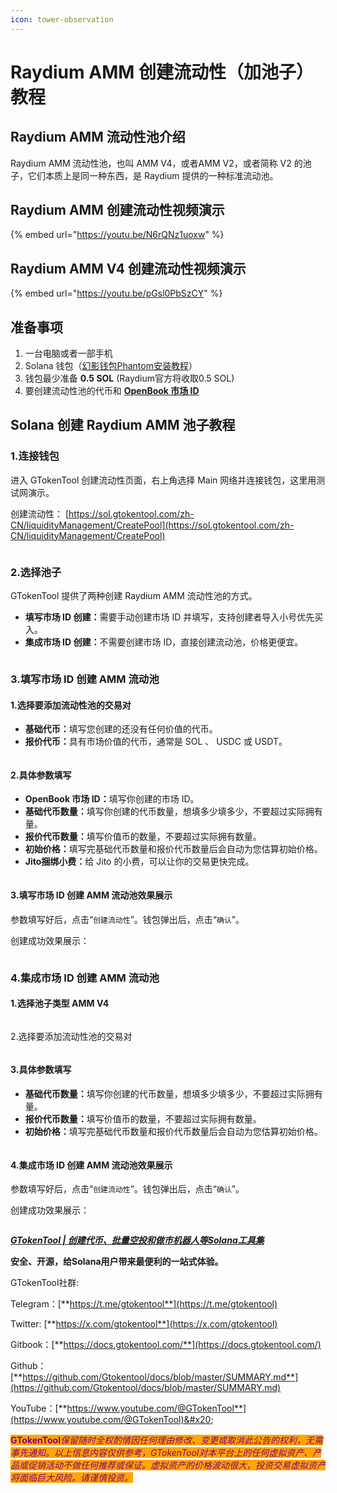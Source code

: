 ```yaml
---
icon: tower-observation
---
```


# Raydium AMM 创建流动性（加池子）教程

## Raydium AMM 流动性池介绍

Raydium AMM 流动性池，也叫 AMM V4，或者AMM V2，或者简称 V2 的池子，它们本质上是同一种东西，是 Raydium 提供的一种标准流动池。

## Raydium AMM 创建流动性视频演示

{% embed url="https://youtu.be/N6rQNz1uoxw" %}

## Raydium AMM V4 创建流动性视频演示

{% embed url="https://youtu.be/pGsl0PbSzCY" %}

## 准备事项

1. 一台电脑或者一部手机
2. Solana 钱包（[幻影钱包Phantom安装教程](https://docs.gtokentool.com/solana/auxiliary-tutorial/phantom-wallet-installation)）
3. 钱包最少准备 **0.5 SOL** (Raydium官方将收取0.5 SOL)
4. 要创建流动性池的代币和 [**OpenBook 市场 ID**](https://docs.gtokentool.com/solana/liquidity-management/openbook-market-id-query)

## Solana 创建 Raydium AMM 池子教程

### 1.连接钱包

进入 GTokenTool 创建流动性页面，右上角选择 Main 网络并连接钱包，这里用测试网演示。

创建流动性： [https://sol.gtokentool.com/zh-CN/liquidityManagement/CreatePool](https://sol.gtokentool.com/zh-CN/liquidityManagement/CreatePool)

<figure><img src="../../.gitbook/assets/Snipaste_2025-08-20_15-13-45.png" alt=""><figcaption></figcaption></figure>

### 2.选择池子

GTokenTool 提供了两种创建 Raydium AMM 流动性池的方式。

* **填写市场 ID 创建：**&#x9700;要手动创建市场 ID 并填写，支持创建者导入小号优先买入。
* **集成市场 ID 创建：**&#x4E0D;需要创建市场 ID，直接创建流动池，价格更便宜。

<figure><img src="../../.gitbook/assets/Snipaste_2025-08-20_15-03-41.png" alt=""><figcaption></figcaption></figure>

### 3.填写市场 ID 创建 AMM 流动池

#### 1.选择要添加流动性池的交易对

* **基础代币：**&#x586B;写您创建的还没有任何价值的代币。
* **报价代币：**&#x5177;有市场价值的代币，通常是 SOL 、 USDC 或 USDT。

<figure><img src="../../.gitbook/assets/Snipaste_2025-08-20_15-05-17.png" alt=""><figcaption></figcaption></figure>

#### 2.具体参数填写

* **OpenBook 市场 ID：**&#x586B;写你创建的市场 ID。
* **基础代币数量：**&#x586B;写你创建的代币数量，想填多少填多少，不要超过实际拥有量。
* **报价代币数量：**&#x586B;写价值币的数量，不要超过实际拥有数量。
* **初始价格：**&#x586B;写完基础代币数量和报价代币数量后会自动为您估算初始价格。
* **Jito捆绑小费：**&#x7ED9; Jito 的小费，可以让你的交易更快完成。

<figure><img src="../../.gitbook/assets/Snipaste_2025-08-20_15-06-34.png" alt=""><figcaption></figcaption></figure>

#### 3.填写市场 ID 创建 AMM 流动池效果展示

参数填写好后，点击“`创建流动性`”。钱包弹出后，点击“`确认`”。

创建成功效果展示：

<figure><img src="../../.gitbook/assets/Snipaste_2025-08-20_15-07-50.png" alt=""><figcaption></figcaption></figure>

### 4.集成市场 ID 创建 AMM 流动池

#### 1.选择池子类型 AMM V4

<figure><img src="../../.gitbook/assets/Snipaste_2025-08-20_15-08-27.png" alt=""><figcaption></figcaption></figure>

2.选择要添加流动性池的交易对

<figure><img src="../../.gitbook/assets/Snipaste_2025-08-20_15-09-08.png" alt=""><figcaption></figcaption></figure>

#### 3.具体参数填写

* **基础代币数量：**&#x586B;写你创建的代币数量，想填多少填多少，不要超过实际拥有量。
* **报价代币数量：**&#x586B;写价值币的数量，不要超过实际拥有数量。
* **初始价格：**&#x586B;写完基础代币数量和报价代币数量后会自动为您估算初始价格。

<figure><img src="../../.gitbook/assets/Snipaste_2025-08-20_15-10-37.png" alt=""><figcaption></figcaption></figure>

#### 4.集成市场 ID 创建 AMM 流动池效果展示

参数填写好后，点击“`创建流动性`”。钱包弹出后，点击“`确认`”。

创建成功效果展示：

<figure><img src="../../.gitbook/assets/Snipaste_2025-08-20_15-11-32.png" alt=""><figcaption></figcaption></figure>

[_**GTokenTool | 创建代币、批量空投和做市机器人等Solana工具集**_](https://sol.gtokentool.com/)

**安全、开源，给Solana用户带来最便利的一站式体验。**



GTokenTool社群:

Telegram：[**https://t.me/gtokentool**](https://t.me/gtokentool)

Twitter: [**https://x.com/gtokentool**](https://x.com/gtokentool)

Gitbook：[**https://docs.gtokentool.com/**](https://docs.gtokentool.com/)

Github：[**https://github.com/Gtokentool/docs/blob/master/SUMMARY.md**](https://github.com/Gtokentool/docs/blob/master/SUMMARY.md)

YouTube：[**https://www.youtube.com/@GTokenTool**](https://www.youtube.com/@GTokenTool)&#x20;



<mark style="color:purple;background-color:orange;">**GTokenTool**</mark>_<mark style="color:purple;background-color:orange;">保留随时全权酌情因任何理由修改、变更或取消此公告的权利，无需事先通知。以上信息内容仅供参考，GTokenTool对本平台上的任何虚拟资产、产品或促销活动不做任何推荐或保证。虚拟资产的价格波动很大，投资交易虚拟资产将面临巨大风险。请谨慎投资。</mark>_
